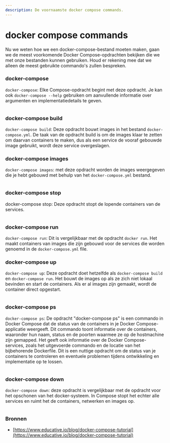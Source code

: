 ```yaml
---
description: De voornaamste docker compose commands.
---
```


# docker compose commands

Nu we weten hoe we een docker-compose-bestand moeten maken, gaan we de meest voorkomende Docker Compose-opdrachten bekijken die we met onze bestanden kunnen gebruiken. Houd er rekening mee dat we alleen de meest gebruikte commando's zullen bespreken.

### docker-compose

`docker-compose`: Elke Compose-opdracht begint met deze opdracht. Je kan ook `docker-compose --help` gebruiken om aanvullende informatie over argumenten en implementatiedetails te geven.

<figure><img src="../../.gitbook/images/docker/image (5).png" alt=""><figcaption></figcaption></figure>

### docker-compose build

`docker-compose build`: Deze opdracht bouwt images in het bestand `docker-compose.yml`. De taak van de opdracht build is om de images klaar te zetten om daarvan containers te maken, dus als een service de vooraf gebouwde image gebruikt, wordt deze service overgeslagen.

### docker-compose images

`docker-compose images`: met deze opdracht worden de images weergegeven die je hebt gebouwd met behulp van het `docker-compose.yml` bestand.

<figure><img src="../../.gitbook/images/docker/image (3) (1).png" alt=""><figcaption></figcaption></figure>

### docker-compose stop

docker-compose stop: Deze opdracht stopt de lopende containers van de services.

<figure><img src="../../.gitbook/images/docker/image (29).png" alt=""><figcaption></figcaption></figure>

### docker-compose run

`docker-compose run`: Dit is vergelijkbaar met de opdracht `docker run`. Het maakt containers van images die zijn gebouwd voor de services die worden genoemd in de `docker-compose.yml` file.

### docker-compose up

`docker-compose up`: Deze opdracht doet hetzelfde als `docker-compose build` en `docker-compose run`. Het bouwt de images op als ze zich niet lokaal bevinden en start de containers. Als er al images zijn gemaakt, wordt de container direct opgestart.

<figure><img src="../../.gitbook/images/docker/image (20).png" alt=""><figcaption></figcaption></figure>

### docker-compose ps

`docker-compose ps`: De opdracht "docker-compose ps" is een commando in Docker Compose dat de status van de containers in je Docker Compose-applicatie weergeeft. Dit commando toont informatie over de containers, waaronder hun naam, status en de poorten waarmee ze op de hostmachine zijn gemapped. Het geeft ook informatie over de Docker Compose-services, zoals het uitgevoerde commando en de locatie van het bijbehorende Dockerfile. Dit is een nuttige opdracht om de status van je containers te controleren en eventuele problemen tijdens ontwikkeling en implementatie op te lossen.

<figure><img src="../../.gitbook/images/docker/image (4) (2).png" alt=""><figcaption></figcaption></figure>

### docker-compose down

`docker-compose down`: deze opdracht is vergelijkbaar met de opdracht voor het opschonen van het docker-systeem. In Compose stopt het echter alle services en ruimt het de containers, netwerken en images op.

<figure><img src="../../.gitbook/images/docker/image (14).png" alt=""><figcaption></figcaption></figure>

### Bronnen

* [https://www.educative.io/blog/docker-compose-tutorial](https://www.educative.io/blog/docker-compose-tutorial)
